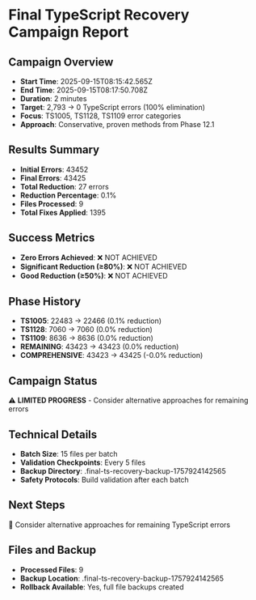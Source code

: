 # Final TypeScript Recovery Campaign Report

## Campaign Overview
- **Start Time**: 2025-09-15T08:15:42.565Z
- **End Time**: 2025-09-15T08:17:50.708Z
- **Duration**: 2 minutes
- **Target**: 2,793 → 0 TypeScript errors (100% elimination)
- **Focus**: TS1005, TS1128, TS1109 error categories
- **Approach**: Conservative, proven methods from Phase 12.1

## Results Summary
- **Initial Errors**: 43452
- **Final Errors**: 43425
- **Total Reduction**: 27 errors
- **Reduction Percentage**: 0.1%
- **Files Processed**: 9
- **Total Fixes Applied**: 1395

## Success Metrics
- **Zero Errors Achieved**: ❌ NOT ACHIEVED
- **Significant Reduction (≥80%)**: ❌ NOT ACHIEVED
- **Good Reduction (≥50%)**: ❌ NOT ACHIEVED

## Phase History
- **TS1005**: 22483 → 22466 (0.1% reduction)
- **TS1128**: 7060 → 7060 (0.0% reduction)
- **TS1109**: 8636 → 8636 (0.0% reduction)
- **REMAINING**: 43423 → 43423 (0.0% reduction)
- **COMPREHENSIVE**: 43423 → 43425 (-0.0% reduction)

## Campaign Status
⚠️ **LIMITED PROGRESS** - Consider alternative approaches for remaining errors

## Technical Details
- **Batch Size**: 15 files per batch
- **Validation Checkpoints**: Every 5 files
- **Backup Directory**: .final-ts-recovery-backup-1757924142565
- **Safety Protocols**: Build validation after each batch

## Next Steps
🔄 Consider alternative approaches for remaining TypeScript errors

## Files and Backup
- **Processed Files**: 9
- **Backup Location**: .final-ts-recovery-backup-1757924142565
- **Rollback Available**: Yes, full file backups created
